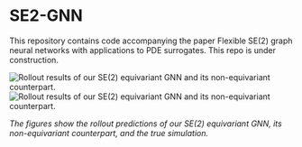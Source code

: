 # SE2-GNN
This repository contains code accompanying the paper Flexible SE(2) graph neural networks with applications to PDE surrogates. This repo is under construction.


![Rollout results of our SE(2) equivariant GNN and its non-equivariant counterpart.](images/sim_force_.gif)
![Rollout results of our SE(2) equivariant GNN and its non-equivariant counterpart.](images/scatter_sim_smoke8.gif)

*The figures show the rollout predictions of our SE(2) equivariant GNN, its non-equivariant counterpart, and the true simulation.*

